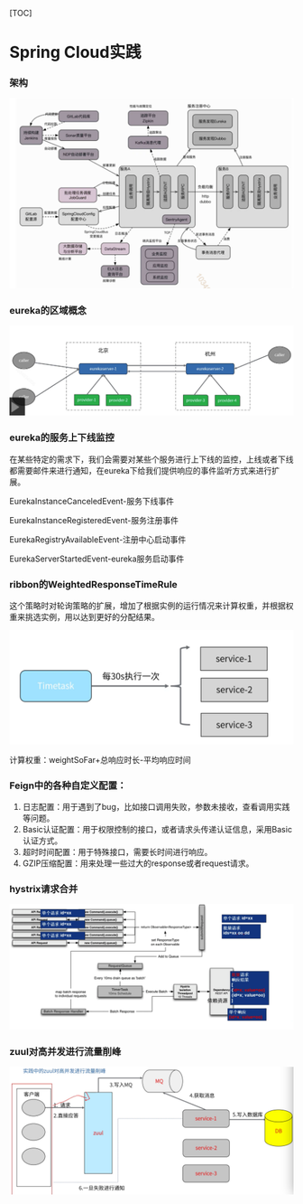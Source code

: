 [TOC]

# Spring Cloud实践

### 架构

![image-20191108222432213](assets/image-20191108222432213.png)

### eureka的区域概念

![image-20191108222522674](assets/image-20191108222522674.png)

### eureka的服务上下线监控

在某些特定的需求下，我们会需要对某些个服务进行上下线的监控，上线或者下线都需要邮件来进行通知，在eureka下给我们提供响应的事件监听方式来进行扩展。

EurekaInstanceCanceledEvent-服务下线事件

EurekaInstanceRegisteredEvent-服务注册事件

EurekaRegistryAvailableEvent-注册中心启动事件

EurekaServerStartedEvent-eureka服务启动事件

### ribbon的WeightedResponseTimeRule

这个策略时对轮询策略的扩展，增加了根据实例的运行情况来计算权重，并根据权重来挑选实例，用以达到更好的分配结果。

![image-20191108223031313](assets/image-20191108223031313.png)

计算权重：weightSoFar+总响应时长-平均响应时间

### Feign中的各种自定义配置：

1. 日志配置：用于遇到了bug，比如接口调用失败，参数未接收，查看调用实践等问题。
2. Basic认证配置：用于权限控制的接口，或者请求头传递认证信息，采用Basic认证方式。
3. 超时时间配置：用于特殊接口，需要长时间进行响应。
4. GZIP压缩配置：用来处理一些过大的response或者request请求。

### hystrix请求合并

![image-20191108215911540](assets/image-20191108215911540.png)

### zuul对高并发进行流量削峰

![image-20191108221405505](assets/image-20191108221405505.png)

